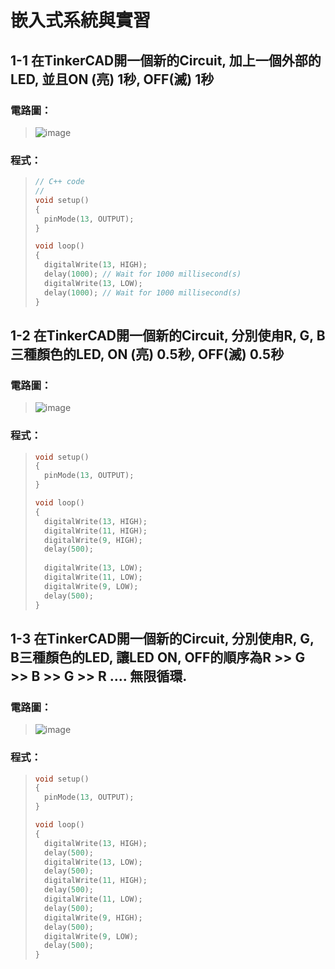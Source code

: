 # 嵌入式系統與實習

## 1-1 在TinkerCAD開一個新的Circuit, 加上一個外部的LED, 並且ON (亮) 1秒, OFF(滅) 1秒 

### 電路圖：
> ![image](https://user-images.githubusercontent.com/31268069/130342065-be43918a-33bf-4df8-b9ad-ff601897e91e.png)

### 程式：
> ```c++
> // C++ code
> //
> void setup()
> {
>   pinMode(13, OUTPUT);
> }
> 
> void loop()
> {
>   digitalWrite(13, HIGH);
>   delay(1000); // Wait for 1000 millisecond(s)
>   digitalWrite(13, LOW);
>   delay(1000); // Wait for 1000 millisecond(s)
> }
> ```



## 1-2 在TinkerCAD開一個新的Circuit, 分別使甪R, G, B三種顏色的LED, ON (亮) 0.5秒, OFF(滅) 0.5秒

### 電路圖：
> ![image](https://user-images.githubusercontent.com/31268069/131238169-f4548c43-41e5-4df1-aca0-24bd10675539.png)

### 程式：
> ```c++
> void setup()
> {
>   pinMode(13, OUTPUT);
> }
> 
> void loop()
> {
>   digitalWrite(13, HIGH);
>   digitalWrite(11, HIGH);
>   digitalWrite(9, HIGH);
>   delay(500); 
>  
>   digitalWrite(13, LOW);
>   digitalWrite(11, LOW);
>   digitalWrite(9, LOW);
>   delay(500); 
> }
> ```

## 1-3 在TinkerCAD開一個新的Circuit, 分別使甪R, G, B三種顏色的LED, 讓LED ON, OFF的順序為R >> G >> B >> G >> R .... 無限循環.

### 電路圖：
> ![image](https://user-images.githubusercontent.com/31268069/131240080-447bbdad-20ea-4b74-b27d-cb4197c6acbc.png)

### 程式：
> ```c++
> void setup()
> {
>   pinMode(13, OUTPUT);
> }
> 
> void loop()
> {
>   digitalWrite(13, HIGH);
>   delay(500); 
>   digitalWrite(13, LOW);
>   delay(500); 
>   digitalWrite(11, HIGH);
>   delay(500); 
>   digitalWrite(11, LOW);
>   delay(500); 
>   digitalWrite(9, HIGH);
>   delay(500); 
>   digitalWrite(9, LOW);
>   delay(500);
> }
> ```
